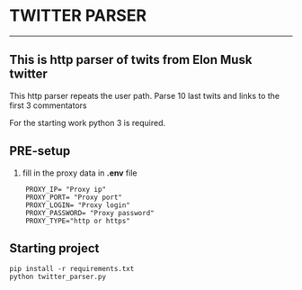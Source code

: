 # TWITTER PARSER
____
## This is http parser of twits from Elon Musk twitter

This http parser repeats the user path. Parse 10 last twits and links to the first 3 commentators

For the starting work python 3 is required.

## PRE-setup
1. fill in the proxy data in **.env** file
```
    PROXY_IP= "Proxy ip"
    PROXY_PORT= "Proxy port"
    PROXY_LOGIN= "Proxy login"
    PROXY_PASSWORD= "Proxy password"
    PROXY_TYPE="http or https"
```

## Starting project
```
pip install -r requirements.txt
python twitter_parser.py
```